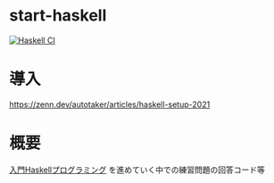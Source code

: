 # start-haskell
[![Haskell CI](https://github.com/Hiroya3/start-haskell/actions/workflows/haskell.yml/badge.svg)](https://github.com/Hiroya3/start-haskell/actions/workflows/haskell.yml)

# 導入
https://zenn.dev/autotaker/articles/haskell-setup-2021

# 概要
[入門Haskellプログラミング](https://www.amazon.co.jp/%E5%85%A5%E9%96%80Haskell%E3%83%97%E3%83%AD%E3%82%B0%E3%83%A9%E3%83%9F%E3%83%B3%E3%82%B0-Will-Kurt/dp/4798158666) を進めていく中での練習問題の回答コード等